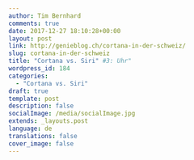 ```yaml
---
author: Tim Bernhard
comments: true
date: 2017-12-27 18:10:28+00:00
layout: post
link: http://genieblog.ch/cortana-in-der-schweiz/
slug: cortana-in-der-schweiz
title: "Cortana vs. Siri" #3: Uhr"
wordpress_id: 184
categories:
  - "Cortana vs. Siri"
draft: true
template: post
description: false
socialImage: /media/socialImage.jpg
extends: _layouts.post
language: de
translations: false
cover_image: false
---
```

